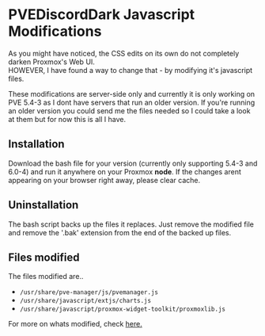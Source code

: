 # PVEDiscordDark Javascript Modifications

As you might have noticed, the CSS edits on its own do not completely darken Proxmox's Web UI.  
HOWEVER, I have found a way to change that - by modifying it's javascript files.  

These modifications are server-side only and currently it is only working on PVE 5.4-3 as I dont have servers that run an older version. If you're running an older version you could send me the files needed so I could take a look at them but for now this is all I have.

## Installation
Download the bash file for your version (currently only supporting 5.4-3 and 6.0-4) and run it anywhere on your Proxmox **node**. If the changes arent appearing on your browser right away, please clear cache.

## Uninstallation
The bash script backs up the files it replaces. Just remove the modified file and remove the '.bak' extension from the end of the backed up files.

## Files modified
The files modified are..  
* `/usr/share/pve-manager/js/pvemanager.js`
* `/usr/share/javascript/extjs/charts.js`
* `/usr/share/javascript/proxmox-widget-toolkit/proxmoxlib.js`

For more on whats modified, check [here.](https://github.com/Weilbyte/PVEDiscordDark/blob/master/serverside/jsmod/changes.md)

